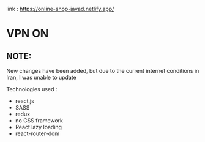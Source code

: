 link : 
https://online-shop-javad.netlify.app/ 
# VPN ON

## NOTE: 
New changes have been added, but due to the current internet conditions in Iran, I was unable to update

Technologies used :
- react.js
- SASS
- redux
- no CSS framework
- React lazy loading
- react-router-dom
